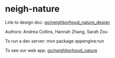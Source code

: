 # neigh-nature

Link to design doc: [go/neighborhood_nature_design](https://docs.google.com/document/d/1BnRnIR6EMvhhJG4jlYIN1QwnX7rDls_Fsa_Vs0WV-bc/edit)

Authors: Andrea Collins, Hannah Zhang, Sarah Zou

To run a dev server: mvn package appengine:run

To see our web app: [go/neighborhood_nature](https://neighborhood-nature.appspot.com/)